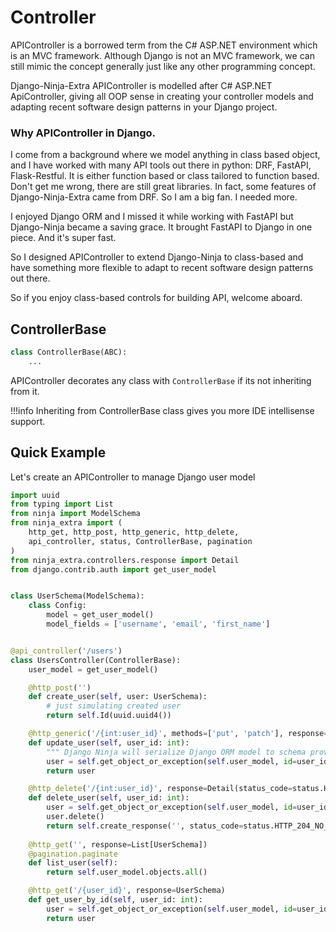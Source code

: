 # **Controller**

APIController is a borrowed term from the C# ASP.NET environment which is an MVC framework. Although Django is not an MVC framework, we can still mimic the concept generally just like any other programming concept.

Django-Ninja-Extra APIController is modelled after C# ASP.NET ApiController, giving all OOP sense in creating your controller models and adapting recent software design patterns in your Django project. 

### Why APIController in Django.
I come from a background where we model anything in class based object, and I have worked with many API tools out there in python: DRF, FastAPI, Flask-Restful. It is either function based or class tailored to function based.
Don't get me wrong, there are still great libraries. In fact, some features of Django-Ninja-Extra came from DRF. So I am a big fan. I needed more.

I enjoyed Django ORM and I missed it while working with FastAPI but Django-Ninja became a saving grace. It brought FastAPI to Django in one piece. And it's super fast.

So I designed APIController to extend Django-Ninja to class-based and have something more flexible to adapt to recent software design patterns out there.

So if you enjoy class-based controls for building API, welcome aboard.


## ControllerBase
```python
class ControllerBase(ABC):
    ...
```
APIController decorates any class with `ControllerBase` if its not inheriting from it.

!!!info
    Inheriting from ControllerBase class gives you more IDE intellisense support.

## Quick Example
Let's create an APIController to manage Django user model

```python
import uuid
from typing import List
from ninja import ModelSchema
from ninja_extra import (
    http_get, http_post, http_generic, http_delete,
    api_controller, status, ControllerBase, pagination
)
from ninja_extra.controllers.response import Detail
from django.contrib.auth import get_user_model


class UserSchema(ModelSchema):
    class Config:
        model = get_user_model()
        model_fields = ['username', 'email', 'first_name']


@api_controller('/users')
class UsersController(ControllerBase):
    user_model = get_user_model()

    @http_post('')
    def create_user(self, user: UserSchema):
        # just simulating created user
        return self.Id(uuid.uuid4())

    @http_generic('/{int:user_id}', methods=['put', 'patch'], response=UserSchema)
    def update_user(self, user_id: int):
        """ Django Ninja will serialize Django ORM model to schema provided as `response`"""
        user = self.get_object_or_exception(self.user_model, id=user_id)
        return user

    @http_delete('/{int:user_id}', response=Detail(status_code=status.HTTP_204_NO_CONTENT))
    def delete_user(self, user_id: int):
        user = self.get_object_or_exception(self.user_model, id=user_id)
        user.delete()
        return self.create_response('', status_code=status.HTTP_204_NO_CONTENT)
    
    @http_get('', response=List[UserSchema])
    @pagination.paginate
    def list_user(self):
        return self.user_model.objects.all()

    @http_get('/{user_id}', response=UserSchema)
    def get_user_by_id(self, user_id: int):
        user = self.get_object_or_exception(self.user_model, id=user_id)
        return user
```
